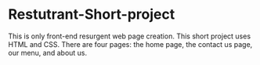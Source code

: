 # Restutrant-Short-project
This is only front-end resurgent web page creation. This short project uses HTML and CSS. There are four pages: the home page, the contact us page, our menu, and about us.
